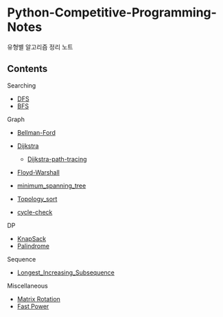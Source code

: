# Python-Competitive-Programming-Notes
유형별 알고리즘 정리 노트

Contents
---
Searching

- [DFS](/Searching/dfs.py)
- [BFS](/Searching/bfs.py)

Graph

- [Bellman-Ford](/Graph/bellman_ford.py)
- [Dijkstra](/Graph/dijkstra.py)
    - [Dijkstra-path-tracing](/Graph/dijkstra_path_tracing.py)
- [Floyd-Warshall](/Graph/floyd-warshall.py)

- [minimum_spanning_tree](/Graph/minimum_spanning_tree.py)

- [Topology_sort](/Graph/topology_sort.py)
- [cycle-check](/Graph/cycle-check.py)

DP

- [KnapSack](/DP/knapsack.py)
- [Palindrome](/DP/palindrome.py)

Sequence

- [Longest_Increasing_Subsequence](/Sequence/LIS.py)

Miscellaneous
- [Matrix Rotation](/Miscellaneous/matrix_rotation.py)
- [Fast Power](/Miscellaneous/fast_power.py)
